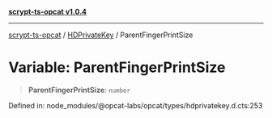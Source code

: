 [**scrypt-ts-opcat v1.0.4**](../../../README.md)

***

[scrypt-ts-opcat](../../../README.md) / [HDPrivateKey](../README.md) / ParentFingerPrintSize

# Variable: ParentFingerPrintSize

> **ParentFingerPrintSize**: `number`

Defined in: node\_modules/@opcat-labs/opcat/types/hdprivatekey.d.cts:253
